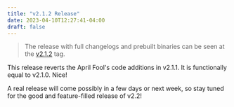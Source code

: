 ```yaml
---
title: "v2.1.2 Release"
date: 2023-04-10T12:27:41-04:00
draft: false
---
```


> The release with full changelogs and prebuilt binaries can be
seen at the [v2.1.2](https://github.com/sammy-ette/Hilbish/releases/tag/v2.1.2)
tag.

This release reverts the April Fool's code additions in v2.1.1. It is
functionally equal to v2.1.0. Nice!

A real release will come possibly in a few days or next week, so stay tuned for
the good and feature-filled release of v2.2!
